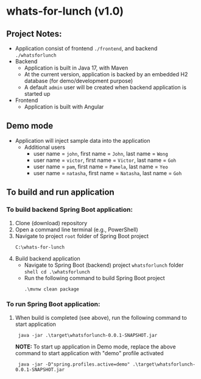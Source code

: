 # whats-for-lunch (v1.0)

## Project Notes:
- Application consist of frontend `./frontend`, and backend `./whatsforlunch`
- Backend
  - Application is built in Java 17, with Maven
  - At the current version, application is backed by an embedded H2 database (for demo/development purpose) 
  - A default `admin` user will be created when backend application is started up
- Frontend
  - Application is built with Angular

## Demo mode
- Application will inject sample data into the application
  - Additional users
    - user name = `john`, first name = `John`, last name = `Wong`
    - user name = `victor`, first name = `Victor`, last name = `Goh`
    - user name = `pam`, first name = `Pamela`, last name = `Yeo`
    - user name = `natasha`, first name = `Natasha`, last name = `Goh`

## To build and run application
### To build backend Spring Boot application:
1. Clone (download) repository
2. Open a command line terminal (e.g., PowerShell)
3. Navigate to project `root` folder of Spring Boot project
   ```shell
   C:\whats-for-lunch
    ```
4. Build backend application 
   - Navigate to Spring Boot (backend) project `whatsforlunch` folder
         ```shell
         cd .\whatsforlunch
          ```
   - Run the following command to build Spring Boot project
       ```shell
       .\mvnw clean package
       ```
### To run Spring Boot application:
1. When build is completed (see above), run the following command to start application
    ```shell
     java -jar .\target\whatsforlunch-0.0.1-SNAPSHOT.jar
    ```
    **NOTE:** To start up application in Demo mode, replace the above command to start application with "demo" profile activated
    ```shell
     java -jar -D"spring.profiles.active=demo" .\target\whatsforlunch-0.0.1-SNAPSHOT.jar
    ```